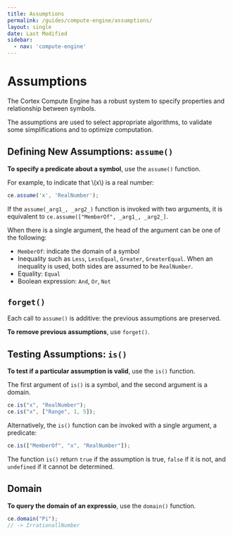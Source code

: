 ```yaml
---
title: Assumptions
permalink: /guides/compute-engine/assumptions/
layout: single
date: Last Modified
sidebar:
  - nav: 'compute-engine'
---
```


<script type='module'>
    import {renderMathInDocument} from '//unpkg.com/mathlive/dist/mathlive.min.mjs';
    renderMathInDocument({ 
      renderAccessibleContent: false,
      TeX: { 
        delimiters: {
          inline: [['\\(', '\\)']],
          display: [ ['$$', '$$'], ['\\[', '\\]']],
        },
        processEnvironments : false 
      },
      asciiMath: null,
    });
</script>

# Assumptions

The Cortex Compute Engine has a robust system to specify properties and
relationship between symbols.

The assumptions are used to select appropriate algorithms, to validate some
simplifications and to optimize computation.

## Defining New Assumptions: `assume()`

**To specify a predicate about a symbol**, use the `assume()` function.

For example, to indicate that \\(x\\) is a real number:

```js
ce.assume('x', 'RealNumber');
```

If the `assume(_arg1_, _arg2_)` function is invoked with two arguments, it is equivalent
to `ce.assume(["MemberOf", _arg1_, _arg2_]`.

When there is a single argument, the head of the argument can be one of the following:

- `MemberOf`: indicate the domain of a symbol
- Inequality such as `Less`, `LessEqual`, `Greater`, `GreaterEqual`. When an inequality
  is used, both sides are assumed to be `RealNumber`.
- Equality: `Equal`
- Boolean expression: `And`, `Or`, `Not`

## `forget()`

Each call to `assume()` is additive: the previous assumptions are preserved. 

**To remove previous assumptions**, use `forget()`.

## Testing Assumptions: `is()`

**To test if a particular assumption is valid**, use the `is()` function.

The first argument of `is()` is a symbol, and the second argument is a domain.

```js
ce.is("x", "RealNumber");
ce.is("x", ["Range", 1, 5]);
```

Alternatively, the `is()` function can be invoked with a single argument,
a predicate:

```js
ce.is(["MemberOf", "x", "RealNumber"]);


```

The function `is()` return `true` if the assumption is true, `false` if it is
not, and `undefined` if it cannot be determined.


## Domain

**To query the domain of an expressio**, use the `domain()` function.

```js
ce.domain("Pi");
// -> IrrationallNumber
```
